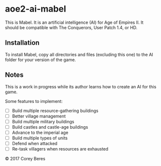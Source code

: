 # aoe2-ai-mabel

This is Mabel. It is an artificial intelligence (AI) for Age of Empires II. It should be compatible with The Conquerors, User Patch 1.4, or HD.

## Installation

To install Mabel, copy all directories and files (excluding this one) to the AI folder for your version of the game.

## Notes

This is a work in progress while its author learns how to create an AI for this game.

Some features to implement:

- [ ] Build multiple resource-gathering buildings
- [ ] Better village management
- [ ] Build multiple military buildings
- [ ] Build castles and castle-age buildings
- [ ] Advance to the imperial age
- [ ] Build multiple types of units
- [ ] Defend when attacked
- [ ] Re-task villagers when resources are exhausted

© 2017 Corey Beres

